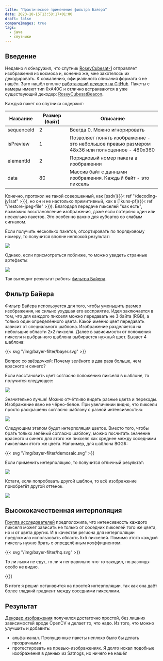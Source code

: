 ```yaml
---
title: "Практическое применение фильтра Байера"
date: 2023-10-15T13:50:17+01:00
draft: false
compareImages: true
tags:
  - java
  - спутники
---
```


## Введение

Недавно я обнаружил, что спутник [RoseyCubesat-1](https://db.satnogs.org/satellite/LLCB-4532-4867-8038-3417) отправляет изображения из космоса и, конечно же, мне захотелось их декодировать. К сожалению, официального описания формата я не нашёл. Зато нашёл вполне [работающий декодер на GitHub](https://github.com/radio-satellites/RoseyCubesat-1-tools/tree/main). Пакеты с камеры имеют тип 0xA40C и отлично встраиваются в уже существующий декодер: [RoseyCubesatBeacon](https://github.com/dernasherbrezon/jradio/blob/9c51c5113ff2c719eb480ddf5df12e9c2fad0404/src/main/java/ru/r2cloud/jradio/roseycub/RoseyCubesatBeacon.java#L9).

Каждый пакет со спутника содержит:

<table>
	<thead>
	<tr>
		<th style="width: 20%">Название</th>
		<th style="width: 20%">Размер (байт)</th>
		<th>Описание</th>
	</tr>
	</thead>
	<tbody>
		<tr>
			<td>sequenceId</td>
			<td>2</td>
			<td>Всегда 0. Можно игнорировать</td>
		</tr>
		<tr>
			<td>isPreview</td>
			<td>1</td>
			<td>Позволяет понять изображение - это небольшое превью размером 48х36 или полноценное - 480х360</td>
		</tr>
		<tr>
			<td>elementId</td>
			<td>2</td>
			<td>Порядковый номер пакета в изображении</td>
		</tr>
		<tr>
			<td>data</td>
			<td>80</td>
			<td>Массив байт с данными изображения. Каждый байт - это пиксель</td>
		</tr>
	</tbody>
</table>

Конечно, протокол не такой совершенный, как [ssdv]({{< ref "/decoding-jy1sat" >}}), но он и не настолько примитивный, как в [1kuns-pf]({{< ref "/restore-jpeg-file" >}}). Благодаря передаче пикселей "как есть", возможно восстановление изображения, даже если потеряно один или несколько пакетов. Это особенно важно для кубсатов со слабым сигналом.

Если получить несколько пакетов, отсортировать по порядковому номеру, то получится вполне неплохой результат:

![](/img/bayer-filter/1.png)

Однако, если присмотреться поближе, то можно увидеть странные артефакты:

![](/img/bayer-filter/2.png)

Так выглядит результат работы [фильтра Байера](https://ru.wikipedia.org/wiki/Фильтр_Байера). 

## Фильтр Байера

Фильтр Байера используется для того, чтобы уменьшить размер изображения, не сильно ухудшая его восприятие. Идея заключается в том, что для каждого пикселя можно передавать не 3 байта (RGB), а только один определённого цвета. Какой именно цвет передавать зависит от специального шаблона. Изображение разделяется на небольшие области 2х2 пикселя. Далее в зависимости от положения пикселя и выбранного шаблона выбирается нужный цвет. Бывает 4 шаблона:

{{< svg "/img/bayer-filter/bayer.svg" >}}

Вопрос со звёздочкой: Почему зелёного в два раза больше, чем красного и синего? 

Если восстановить цвет согласно положению пикселя в шаблоне, то получится следующее:

![](/img/bayer-filter/3.png)

Значительно лучше! Можно отчётливо видеть разные цвета и переходы. Изображение явно не чёрно-белое. При увеличении видно, что пиксели просто раскрашены согласно шаблону с разной интенсивностью:

![](/img/bayer-filter/4.png)

Следующим этапом будет интерполяция цветов. Вместо того, чтобы брать только зелёный согласно шаблону, можно посчитать значение красного и синего для этого же пикселя как среднее между соседними пикселями этого же цвета. Например, для шаблона BGGR:

{{< svg "/img/bayer-filter/demosaic.svg" >}}

Если применить интерполяцию, то получится отличный результат:

![](/img/bayer-filter/5.png)

Кстати, если попробовать другой шаблон, то всё изображение приобретёт другой оттенок.

![](/img/bayer-filter/6.png)

## Высококачественная интерполяция

[Группа исследователей](https://stanford.edu/class/ee367/reading/Demosaicing_ICASSP04.pdf) предположила, что интенсивность каждого пикселя может зависить не только от соседних пикселей того же цвета, но и от цвета других. И в качестве региона для интерполяции  предложила использовать область 5х5 пикселей. Помимо этого каждый пиксель нужно брать с определённым коэффициентом.

{{< svg "/img/bayer-filter/hq.svg" >}}

То ли лыжи не едут, то ли я неправильно что-то закодил, но разницы особо не видно.

{{<compare id="hqCompare" before="/img/bayer-filter/5.png" after="/img/bayer-filter/7.png" >}}

В итоге я решил остановится на простой интерполяции, так как она даёт более гладкий градиент между соседними пикселями.

## Результат

[Декодер изображения](https://github.com/dernasherbrezon/jradio/blob/9c51c5113ff2c719eb480ddf5df12e9c2fad0404/src/main/java/ru/r2cloud/jradio/roseycub/RoseyPictureDecoder.java) получился достаточно простой, без лишних зависимостей вроде OpenCV и делает то, что надо. Из того, что можно улучшить и добавить:

 * альфа-канал. Пропущенные пакеты неплохо было бы делать прозрачными
 * протестировать на превью-изображениях. Я долго искал подобные изображения в данных из Satnogs, но ничего не нашёл
